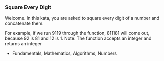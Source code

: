 ### Square Every Digit

<p> Welcome. In this kata, you are asked to square every digit of a number and concatenate them.

<p> For example, if we run 9119 through the function, 811181 will come out, because 92 is 81 and 12 is 1. Note: The function accepts an integer and returns an integer

- Fundamentals, Mathematics, Algorithms, Numbers
